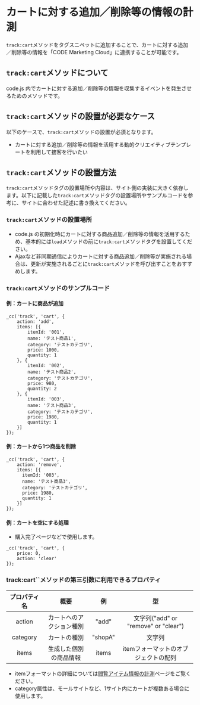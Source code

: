 # カートに対する追加／削除等の情報の計測

``track:cart``メソッドをタグスニペットに追加することで、カートに対する追加／削除等の情報を「CODE Marketing Cloud」に連携することが可能です。

## ``track:cart``メソッドについて

code.js 内でカートに対する追加／削除等の情報を収集するイベントを発生させるためのメソッドです。

## ``track:cart``メソッドの設置が必要なケース

以下のケースで、``track:cart``メソッドの設置が必須となります。

- カートに対する追加／削除等の情報を活用する動的クリエイティブテンプレートを利用して接客を行いたい

## ``track:cart``メソッドの設置方法

``track:cart``メソッドタグの設置場所や内容は、サイト側の実装に大きく依存します。以下に記載した``track:cart``メソッドタグの設置場所やサンプルコードを参考に、サイトに合わせた記述に書き換えてください。

### ``track:cart``メソッドの設置場所

- code.js の初期化時にカートに対する商品追加／削除等の情報を活用するため、基本的には``load``メソッドの前に``track:cart``メソッドタグを設置してください。
- Ajaxなど非同期通信によりカートに対する商品追加／削除等が実施される場合は、更新が実施されるごとに``track:cart``メソッドを呼び出すことをおすすめします。

### ``track:cart``メソッドのサンプルコード

#### 例：カートに商品が追加

```
_cc('track', 'cart', {
    action: 'add',
    items: [{
        itemId: '001',
        name: 'テスト商品1',
        category: 'テストカテゴリ',
        price: 1000,
        quantity: 1
    }, {
        itemId: '002',
        name: 'テスト商品2',
        category: 'テストカテゴリ',
        price: 980,
        quantity: 2
    }, {
        itemId: '003',
        name: 'テスト商品3',
        category: 'テストカテゴリ',
        price: 1980,
        quantity: 1
    }]
});
```

#### 例：カートから1つ商品を削除

```
_cc('track', 'cart', {
    action: 'remove',
    items: [{
      itemId: '003',
      name: 'テスト商品3',
      category: 'テストカテゴリ',
      price: 1980,
      quantity: 1
    }]
});
```

#### 例：カートを空にする処理

- 購入完了ページなどで使用します。

```
_cc('track', 'cart', {
    price: 0,
    action: 'clear'
});
```

### track:cart``メソッドの第三引数に利用できるプロパティ

| プロパティ名 | 概要 | 例 | 型 |
|:--------:|:--------:|:--------:|:--------:|
| action | カートへのアクション種別 | "add" | 文字列("add" or "remove" or "clear") |
| category | カートの種別 | "shopA" | 文字列 |
| items | 生成した個別の商品情報 | items | itemフォーマットのオブジェクトの配列 |

- itemフォーマットの詳細については[閲覧アイテム情報の計測](./track-item.html)ページをご覧ください。
- category属性は、モールサイトなど、1サイト内にカートが複数ある場合に使用します。
